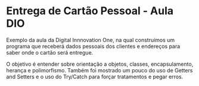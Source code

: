 # Entrega de Cartão Pessoal - Aula DIO

Exemplo da aula da Digital Innnovation One, na qual construímos um programa que receberá dados pessoais dos clientes e endereços para saber onde o cartão será entregue.

O objetivo é entender sobre orientação a objetos, classes, encapsulamento, herança e polimorfismo. Também foi mostrado um pouco do uso de Getters and Setters e o uso do 
Try/Catch para forçar tratamentos e pegar erros.
